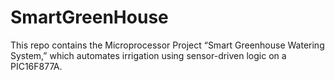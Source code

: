 # SmartGreenHouse
This repo contains the Microprocessor Project “Smart Greenhouse Watering System,” which automates irrigation using sensor-driven logic on a PIC16F877A.
